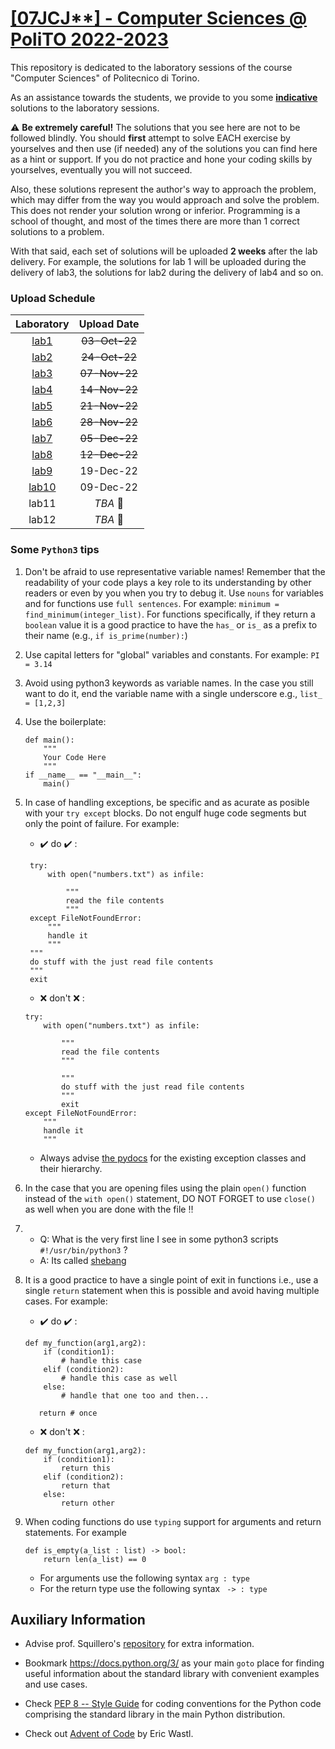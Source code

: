 # [\[07JCJ**\] - Computer Sciences @ PoliTO 2022-2023](https://didattica.polito.it/pls/portal30/gap.pkg_guide.viewGap?p_cod_ins=07JCJLI&p_a_acc=2021&p_header=S&p_lang=IT&multi=N)

This repository is dedicated to the laboratory sessions of the course "Computer Sciences" of Politecnico di Torino. 

As an assistance towards the students, we provide to you some <u>**indicative**</u> solutions to the laboratory sessions. 

:warning: 
**Be extremely careful!** The solutions that you see here are not to be followed blindly. You should **first** attempt to solve EACH exercise by yourselves and then use (if needed) any of the solutions you can find here as a hint or support. If you do not practice and hone your coding skills by yourselves, eventually you will not succeed.

Also, these solutions represent the author's way to approach the problem, which may differ from the way you would approach and solve the problem. This does not render your solution wrong or inferior. Programming is a school of thought, and most of the times there are more than 1 correct solutions to a problem. 

With that said, each set of solutions will be uploaded **2 weeks** after the lab delivery. For example, the solutions for lab 1 will be uploaded during the delivery of lab3, the solutions for lab2 during the delivery of lab4 and so on.

### Upload Schedule 

| Laboratory | Upload Date | 
| :--------: | :-----------:|
| [lab1](https://github.com/NikosDelijohn/CS-polito/tree/master/lab01)       | ~~03-Oct-22~~   |
| [lab2](https://github.com/NikosDelijohn/CS-polito/tree/master/lab02)       | ~~24-Oct-22~~   | 
| [lab3](https://github.com/NikosDelijohn/CS-polito/tree/master/lab03)       | ~~07-Nov-22~~   |
| [lab4](https://github.com/NikosDelijohn/CS-polito/tree/master/lab04)       | ~~14-Nov-22~~   |
| [lab5](https://github.com/NikosDelijohn/CS-polito/tree/master/lab05)       | ~~21-Nov-22~~   |
| [lab6](https://github.com/NikosDelijohn/CS-polito/tree/master/lab06)       | ~~28-Nov-22~~   |
| [lab7](https://github.com/NikosDelijohn/CS-polito/tree/master/lab07)       | ~~05-Dec-22~~   |
| [lab8](https://github.com/NikosDelijohn/CS-polito/tree/master/lab08)       | ~~12-Dec-22~~   |
| [lab9](https://github.com/NikosDelijohn/CS-polito/tree/master/lab09)       | 19-Dec-22       |
| [lab10](https://github.com/NikosDelijohn/CS-polito/tree/master/lab10)      | 09-Dec-22   |
| lab11      | _TBA_  :construction:       |
| lab12      | _TBA_    :construction:     |

### Some `Python3` tips 
1. Don't be afraid to use representative variable names! Remember that the readability of your code plays a key role to its understanding by other readers or even by you when you try to debug it. Use `nouns` for variables and for functions use `full sentences`. For example: `minimum = find_minimum(integer_list)`. For functions specifically, if they return a `boolean` value it is a good practice to have the `has_` or `is_` as a prefix to their name (e.g., `if is_prime(number):`) 

2. Use capital letters for "global" variables and constants. For example: `PI = 3.14`

3. Avoid using python3 keywords as variable names. In the case you still want to do it, end the variable name with a single underscore e.g., `list_ = [1,2,3]`

4. Use the boilerplate:
    ```
    def main():
        """
        Your Code Here
        """
    if __name__ == "__main__":
        main()
    ```
5. In case of handling exceptions, be specific and as acurate as  posible with your `try except` blocks. Do not engulf huge code segments but only the point of failure. For example:
    - :heavy_check_mark: do :heavy_check_mark: :
   ```
    try:
        with open("numbers.txt") as infile:

            """
            read the file contents
            """
    except FileNotFoundError:
        """
        handle it
        """
    """
    do stuff with the just read file contents
    """
    exit

   ```
    - :x: don't :x: :
    ```
    try:
        with open("numbers.txt") as infile:

            """
            read the file contents
            """

            """
            do stuff with the just read file contents
            """
            exit
    except FileNotFoundError:
        """
        handle it
        """

    ```
     - Always advise [the pydocs](https://docs.python.org/3/library/exceptions.html) for the existing exception classes and their hierarchy.

6. In the case that you are opening files using the plain `open()` function instead of the `with open()` statement, DO NOT FORGET to use `close()` as well when you are done with the file :bangbang:

7. 
   - Q: What is the very first line I see in some python3 scripts `#!/usr/bin/python3` ?
   - A: Its called [shebang](https://stackoverflow.com/questions/7670303/purpose-of-usr-bin-python3-shebang)

8. It is a good practice to have a single point of exit in functions i.e., use a single `return` statement when this is possible and avoid having multiple cases. For example: 
    - :heavy_check_mark: do :heavy_check_mark: :
   ```
   def my_function(arg1,arg2):
       if (condition1):
           # handle this case
       elif (condition2):
           # handle this case as well
       else:
           # handle that one too and then...
           
      return # once
   ```
    - :x: don't :x: :
  
    ```
    def my_function(arg1,arg2):
        if (condition1):
            return this
        elif (condition2):
            return that
        else:
            return other
    ```
 9. When coding functions do use `typing` support for arguments and return statements. For example 
    ```
    def is_empty(a_list : list) -> bool: 
        return len(a_list) == 0
    ```
    - For arguments use the following syntax `arg : type`
    - For the return type use the following syntax ` -> : type`  

   


## Auxiliary Information
- Advise prof. Squillero's [repository](https://github.com/squillero/computer-sciences/tree/master/Python) for extra information.

- Bookmark https://docs.python.org/3/ as your main `goto` place for finding useful information about the standard library with convenient examples and use cases.

- Check [PEP 8 -- Style Guide](https://peps.python.org/pep-0008/) for coding conventions for the Python code comprising the standard library in the main Python distribution.
- Check out [Advent of Code](https://adventofcode.com) by Eric Wastl. 
